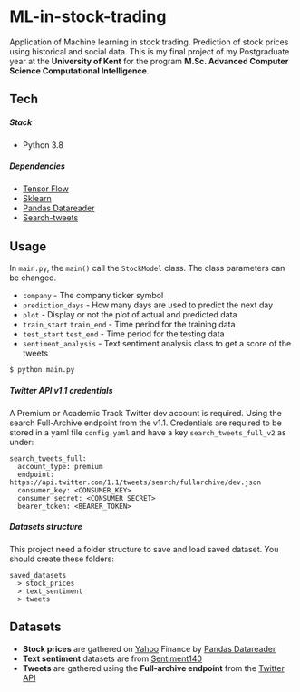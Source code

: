 # ML-in-stock-trading
Application of Machine learning in stock trading. Prediction of stock prices using historical and social data. 
This is my final project of my Postgraduate year at the **University of Kent** for the program **M.Sc. Advanced Computer Science Computational Intelligence**.

## Tech

##### Stack
- Python 3.8

##### Dependencies
- [Tensor Flow](https://www.tensorflow.org/)
- [Sklearn](https://scikit-learn.org)
- [Pandas Datareader](https://pandas-datareader.readthedocs.io/en/latest/)
- [Search-tweets](https://github.com/twitterdev/search-tweets-python/tree/v2)

## Usage

In `main.py`, the `main()` call the `StockModel` class.
The class parameters can be changed.
- `company` - The company ticker symbol
- `prediction_days` - How many days are used to predict the next day
- `plot` - Display or not the plot of actual and predicted data
- `train_start` `train_end` - Time period for the training data
- `test_start` `test_end` - Time period for the testing data
- `sentiment_analysis` - Text sentiment analysis class to get a score of the tweets

```sh
$ python main.py
```

##### Twitter API v1.1 credentials
A Premium or Academic Track Twitter dev account is required.
Using the search Full-Archive endpoint from the v1.1.
Credentials are required to be stored in a yaml file `config.yaml` and have a key `search_tweets_full_v2` as under:
```
search_tweets_full:
  account_type: premium
  endpoint: https://api.twitter.com/1.1/tweets/search/fullarchive/dev.json
  consumer_key: <CONSUMER_KEY>
  consumer_secret: <CONSUMER_SECRET>
  bearer_token: <BEARER_TOKEN>
```

##### Datasets structure
This project need a folder structure to save and load saved dataset. You should create these folders:
```
saved_datasets
  > stock_prices
  > text_sentiment
  > tweets
```

## Datasets
- **Stock prices** are gathered on [Yahoo](https://finance.yahoo.com/) Finance by [Pandas Datareader](https://pandas-datareader.readthedocs.io/en/latest/)
- **Text sentiment** datasets are from [Sentiment140](http://help.sentiment140.com/for-students)
- **Tweets** are gathered using the **Full-archive endpoint** from the [Twitter API](https://developer.twitter.com/en/docs)
